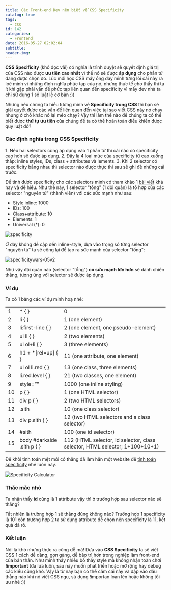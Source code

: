 ```yaml
---
title: Các Front-end Dev nên biết về CSS Specificity
catalog: true
tags:
  - css
id: 142
categories:
  - Frontend
date: 2016-05-27 02:02:04
subtitle:
header-img:
---
```


**CSS Specificity** (khó đọc vãi) có nghĩa là trình duyệt sẽ quyết định giá trị của CSS nào được **ưu tiên cao nhất** vì thế nó sẽ được **áp dụng** cho phần tử đang được chọn đó. Lúc mới học CSS mấy ổng dạy mình từng lôi cái này ra loè mình vì những định nghĩa phức tạp của nó, nhưng thực tế cho thấy thì ta ít khi gặp phải vấn đề phức tạp liên quan đến specificity vì mấy dev nhà ta chỉ sử dụng 1 số luật lệ cơ bản :))<!--more-->

Nhưng nếu chúng ta hiểu tường minh về **Specificity trong CSS** thì bạn sẽ giải quyết được các vấn đề liên quan đến việc tại sao viết CSS này nó chạy nhưng ở chỗ khác nó lại méo chạy? Vậy thì làm thế nào để chúng ta có thể biết được **thứ tự ưu tiên** của chúng để ta có thể hoàn toàn điều khiển được quy luật đó?

### Các định nghĩa trong CSS Specificity

1\. Nếu hai selectors cùng áp dụng vào 1 phần tử thì cái nào có specificity cao hơn sẽ được áp dụng.
2\. Đây là 4 loại mức của specificity từ cao xuống thấp: inline styles, IDs, class + attributes và lements.
3\. Khi 2 selector có specificity bằng nhau thì selector nào được thực thi sau sẽ ghi đè những cái trước.

Để tính được specificity cho các selectors mình có tham khảo 1 [bài viết](https://stuffandnonsense.co.uk/archives/css_specificity_wars.html) khá hay và dễ hiểu. Như thế này, 1 selector "tổng" (1 đội quân) là tổ hợp của các selector "nguyên tử" (thành viên) với các sức mạnh như sau:

- Style inline: 1000
- IDs: 100
- Class+attribute: 10
- Elements: 1
- Universal (*): 0

![specificity](http://blogk.xyz/wp-content/uploads/2016/05/specificity.jpg)

Ở đây không đề cập đến inline-style, dựa vào trọng số từng selector "nguyên tử" ta sẽ cộng lại để tạo ra sức mạnh của selector "tổng":

![specificitywars-05v2](http://blogk.xyz/wp-content/uploads/2016/05/specificitywars-05v2.jpg)

Như vậy đội quân nào (selector "tổng") **có sức mạnh lớn hơn** sẽ dành chiến thắng, tương ứng với selector sẽ được áp dụng.

### Ví dụ

Ta có 1 bảng các ví dụ minh hoạ nhé:

<table class="table-overview">
<tbody>
<tr>
<td class="num">1</td>
<td>* { }</td>
<td>0</td>
</tr>
<tr class="pdd">
<td class="num">2</td>
<td>li { }</td>
<td>1 (one element)</td>
</tr>
<tr>
<td class="num">3</td>
<td>li:first-line { }</td>
<td>2 (one element, one pseudo-element)</td>
</tr>
<tr class="pdd">
<td class="num">4</td>
<td>ul li { }</td>
<td>2 (two elements)</td>
</tr>
<tr>
<td class="num">5</td>
<td>ul ol+li { }</td>
<td>3 (three elements)</td>
</tr>
<tr class="pdd">
<td class="num">6</td>
<td>h1 + *[rel=up] { }</td>
<td>11 (one attribute, one element)</td>
</tr>
<tr>
<td class="num">7</td>
<td>ul ol li.red { }</td>
<td>13 (one class, three elements)</td>
</tr>
<tr class="pdd">
<td class="num">8</td>
<td>li.red.level { }</td>
<td>21 (two classes, one element)</td>
</tr>
<tr>
<td class="num">9</td>
<td>style=””</td>
<td>1000 (one inline styling)</td>
</tr>
<tr class="pdd">
<td class="num">10</td>
<td>p { }</td>
<td>1 (one HTML selector)</td>
</tr>
<tr>
<td class="num">11</td>
<td>div p { }</td>
<td>2 (two HTML selectors)</td>
</tr>
<tr class="pdd">
<td class="num">12</td>
<td>.sith</td>
<td>10 (one class selector)</td>
</tr>
<tr>
<td class="num">13</td>
<td>div p.sith { }</td>
<td>12 (two HTML selectors and a class selector)</td>
</tr>
<tr class="pdd">
<td class="num">14</td>
<td>#sith</td>
<td>100 (one id selector)</td>
</tr>
<tr>
<td>15</td>
<td>body #darkside .sith p { }</td>
<td>112 (HTML selector, id selector, class selector, HTML selector; 1+100+10+1)</td>
</tr>
</tbody>
</table>

Để khỏi tính toán mệt mỏi có thằng đã làm hẳn một website để [tính toán specificity](https://specificity.keegan.st/) nhé luôn này.

![Specificity Calculator](http://blogk.xyz/wp-content/uploads/2016/05/Specificity-Calculator.png)

### Thắc mắc nhỏ

Ta nhận thấy **id** cũng là 1 attribute vậy thì ở trường hợp sau selector nào sẽ thắng?

<script src="https://gist.github.com/tutv95/c9586e5fd5fcb4d9fb5f5a3cc976d3de.js"></script>

Tất nhiên là trường hợp 1 sẽ thắng đúng không nào? Trường hợp 1 specificity là 101 còn trường hợp 2 ta sử dụng attribute để chọn nên specificity là 11, kết quả đã rõ.

### Kết luận

Nói là khó nhưng thực ra cũng dễ mà! Dựa vào **CSS Specificity** ta sẽ viết CSS 1 cách dễ dàng, gọn gàng, dễ bảo trì hơn trong nghiệp làm front-end của bản thân. Như mình thấy nhiều bố thấy style mà không nhận toàn chơi **!important** từa lưa luôn, sau này muốn phát triển hoặc mở rộng hay debug các kiểu cũng khó. Vậy là từ nay bạn có thể cầm cái này và đập vào đầu thằng nào khi nó viết CSS ngu, sử dụng !importan loạn lên hoặc không tối ưu nhé :))